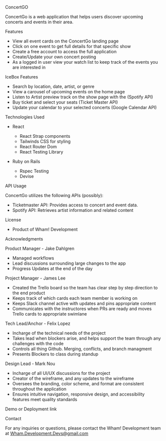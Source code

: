 ConcertGO

ConcertGo is a web application that helps users discover upcoming concerts and events in their area. 

Features

- View all event cards on the ConcertGo landing page
- Click on one event to get full details for that specific show
- Create a free account to access the full application
- Create/Update your own concert posting
- As a logged in user view your watch list to keep track of the events you are interested in

IceBox Features

- Search by location, date, artist, or genre
- View a carousel of upcoming events on the home page
- Listen to Artist preview track on the show page with the (Spotify API)
- Buy ticket and select your seats (Ticket Master API)
- Update your calendar to your selected concerts (Google Calendar API)

Technologies Used

- React
  - React Strap components
  - Tailwinds CSS for styling
  - React Router Dom
  - React Testing Library


- Ruby on Rails
  - Rspec Testing
  - Devise


API Usage

ConcertGo utilizes the following APIs (possibly):

- Ticketmaster API: Provides access to concert and event data.
- Spotify API: Retrieves artist information and related content

License

- Product of Wham! Development

Acknowledgments

Product Manager - Jake Dahlgren
 - Managed workflows
 - Lead discussions surrounding large changes to the app
 - Progress Updates at the end of the day

Project Manager - James Lee

- Created the Trello board so the team has clear step by step direction to the end product
- Keeps track of which cards each team member is working on
- Keeps Slack channel active with updates and pins appropriate content
- Communicates with the instructores when PRs are ready and moves Trello cards to appropriate swimlane

Tech Lead/Anchor - Felix Lopez

- Incharge of the technical needs of the project
- Takes lead when blockers arise, and helps support the team through any challenges with the code
- Controls all thing Github. Merging, conflicts, and branch managment
- Presents Blockers to class during standup

Design Lead - Mark Nou

- Incharge of all UI/UX discussions for the project
- Creator of the wireframe, and any updates to the wireframe
- Oversees the branding, color scheme, and format are consistent throughout the application
- Ensures intuitive navigation, responsive design, and accessibility features meet quality standards

Demo or Deployment link

Contact

For any inquiries or questions, please contact the Wham! Development team at Wham.Development.Devs@gmail.com

